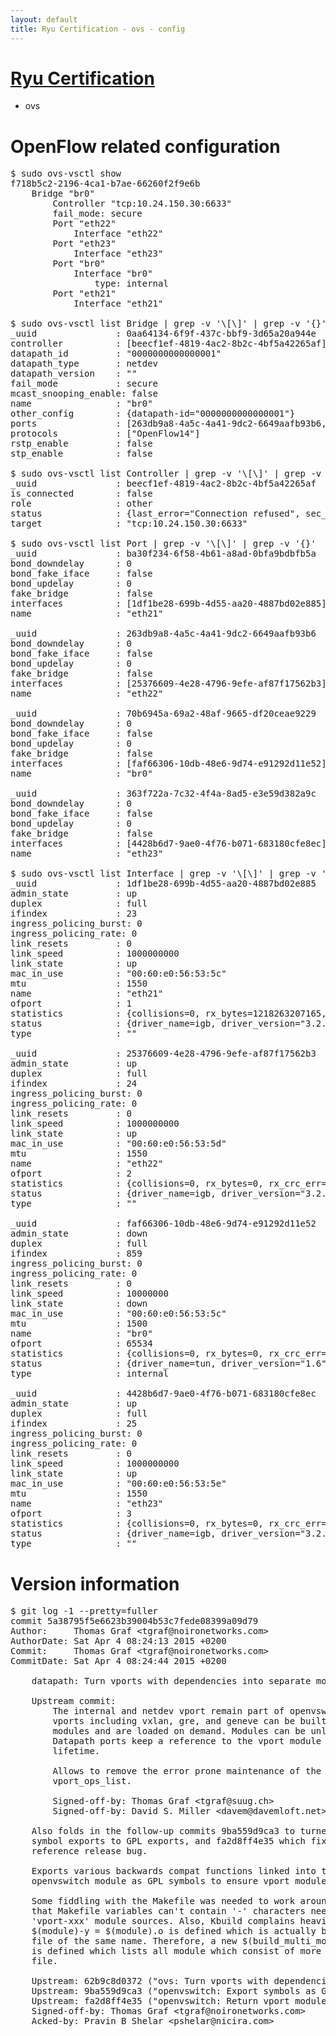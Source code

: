 ```yaml
---
layout: default
title: Ryu Certification - ovs - config
---
```

# [Ryu Certification](http://osrg.github.io/ryu/certification.html)
* ovs 

# OpenFlow related configuration
<pre>
$ sudo ovs-vsctl show
f718b5c2-2196-4ca1-b7ae-66260f2f9e6b
    Bridge "br0"
        Controller "tcp:10.24.150.30:6633"
        fail_mode: secure
        Port "eth22"
            Interface "eth22"
        Port "eth23"
            Interface "eth23"
        Port "br0"
            Interface "br0"
                type: internal
        Port "eth21"
            Interface "eth21"

$ sudo ovs-vsctl list Bridge | grep -v '\[\]' | grep -v '{}'
_uuid               : 0aa64134-6f9f-437c-bbf9-3d65a20a944e
controller          : [beecf1ef-4819-4ac2-8b2c-4bf5a42265af]
datapath_id         : "0000000000000001"
datapath_type       : netdev
datapath_version    : "<built-in>"
fail_mode           : secure
mcast_snooping_enable: false
name                : "br0"
other_config        : {datapath-id="0000000000000001"}
ports               : [263db9a8-4a5c-4a41-9dc2-6649aafb93b6, 363f722a-7c32-4f4a-8ad5-e3e59d382a9c, 70b6945a-69a2-48af-9665-df20ceae9229, ba30f234-6f58-4b61-a8ad-0bfa9bdbfb5a]
protocols           : ["OpenFlow14"]
rstp_enable         : false
stp_enable          : false

$ sudo ovs-vsctl list Controller | grep -v '\[\]' | grep -v '{}'
_uuid               : beecf1ef-4819-4ac2-8b2c-4bf5a42265af
is_connected        : false
role                : other
status              : {last_error="Connection refused", sec_since_connect="652", sec_since_disconnect="2", state=BACKOFF}
target              : "tcp:10.24.150.30:6633"

$ sudo ovs-vsctl list Port | grep -v '\[\]' | grep -v '{}'
_uuid               : ba30f234-6f58-4b61-a8ad-0bfa9bdbfb5a
bond_downdelay      : 0
bond_fake_iface     : false
bond_updelay        : 0
fake_bridge         : false
interfaces          : [1df1be28-699b-4d55-aa20-4887bd02e885]
name                : "eth21"

_uuid               : 263db9a8-4a5c-4a41-9dc2-6649aafb93b6
bond_downdelay      : 0
bond_fake_iface     : false
bond_updelay        : 0
fake_bridge         : false
interfaces          : [25376609-4e28-4796-9efe-af87f17562b3]
name                : "eth22"

_uuid               : 70b6945a-69a2-48af-9665-df20ceae9229
bond_downdelay      : 0
bond_fake_iface     : false
bond_updelay        : 0
fake_bridge         : false
interfaces          : [faf66306-10db-48e6-9d74-e91292d11e52]
name                : "br0"

_uuid               : 363f722a-7c32-4f4a-8ad5-e3e59d382a9c
bond_downdelay      : 0
bond_fake_iface     : false
bond_updelay        : 0
fake_bridge         : false
interfaces          : [4428b6d7-9ae0-4f76-b071-683180cfe8ec]
name                : "eth23"

$ sudo ovs-vsctl list Interface | grep -v '\[\]' | grep -v '{}'
_uuid               : 1df1be28-699b-4d55-aa20-4887bd02e885
admin_state         : up
duplex              : full
ifindex             : 23
ingress_policing_burst: 0
ingress_policing_rate: 0
link_resets         : 0
link_speed          : 1000000000
link_state          : up
mac_in_use          : "00:60:e0:56:53:5c"
mtu                 : 1550
name                : "eth21"
ofport              : 1
statistics          : {collisions=0, rx_bytes=1218263207165, rx_crc_err=0, rx_dropped=0, rx_errors=0, rx_frame_err=0, rx_over_err=0, rx_packets=812535456, tx_bytes=0, tx_dropped=0, tx_errors=0, tx_packets=0}
status              : {driver_name=igb, driver_version="3.2.10-k", firmware_version="2.10-9"}
type                : ""

_uuid               : 25376609-4e28-4796-9efe-af87f17562b3
admin_state         : up
duplex              : full
ifindex             : 24
ingress_policing_burst: 0
ingress_policing_rate: 0
link_resets         : 0
link_speed          : 1000000000
link_state          : up
mac_in_use          : "00:60:e0:56:53:5d"
mtu                 : 1550
name                : "eth22"
ofport              : 2
statistics          : {collisions=0, rx_bytes=0, rx_crc_err=0, rx_dropped=0, rx_errors=0, rx_frame_err=0, rx_over_err=0, rx_packets=0, tx_bytes=619690793773, tx_dropped=0, tx_errors=0, tx_packets=413285418}
status              : {driver_name=igb, driver_version="3.2.10-k", firmware_version="2.10-9"}
type                : ""

_uuid               : faf66306-10db-48e6-9d74-e91292d11e52
admin_state         : down
duplex              : full
ifindex             : 859
ingress_policing_burst: 0
ingress_policing_rate: 0
link_resets         : 0
link_speed          : 10000000
link_state          : down
mac_in_use          : "00:60:e0:56:53:5c"
mtu                 : 1500
name                : "br0"
ofport              : 65534
statistics          : {collisions=0, rx_bytes=0, rx_crc_err=0, rx_dropped=0, rx_errors=0, rx_frame_err=0, rx_over_err=0, rx_packets=0, tx_bytes=0, tx_dropped=0, tx_errors=0, tx_packets=0}
status              : {driver_name=tun, driver_version="1.6", firmware_version="N/A"}
type                : internal

_uuid               : 4428b6d7-9ae0-4f76-b071-683180cfe8ec
admin_state         : up
duplex              : full
ifindex             : 25
ingress_policing_burst: 0
ingress_policing_rate: 0
link_resets         : 0
link_speed          : 1000000000
link_state          : up
mac_in_use          : "00:60:e0:56:53:5e"
mtu                 : 1550
name                : "eth23"
ofport              : 3
statistics          : {collisions=0, rx_bytes=0, rx_crc_err=0, rx_dropped=0, rx_errors=0, rx_frame_err=0, rx_over_err=0, rx_packets=0, tx_bytes=39395503500, tx_dropped=0, tx_errors=0, tx_packets=26263669}
status              : {driver_name=igb, driver_version="3.2.10-k", firmware_version="2.10-9"}
type                : ""
</pre>

# Version information
<pre>
$ git log -1 --pretty=fuller
commit 5a38795f5e6623b39004b53c7fede08399a09d79
Author:     Thomas Graf &lt;tgraf@noironetworks.com&gt;
AuthorDate: Sat Apr 4 08:24:13 2015 +0200
Commit:     Thomas Graf &lt;tgraf@noironetworks.com&gt;
CommitDate: Sat Apr 4 08:24:44 2015 +0200

    datapath: Turn vports with dependencies into separate modules
    
    Upstream commit:
        The internal and netdev vport remain part of openvswitch.ko. Encap
        vports including vxlan, gre, and geneve can be built as separate
        modules and are loaded on demand. Modules can be unloaded after use.
        Datapath ports keep a reference to the vport module during their
        lifetime.
    
        Allows to remove the error prone maintenance of the global list
        vport_ops_list.
    
        Signed-off-by: Thomas Graf &lt;tgraf@suug.ch&gt;
        Signed-off-by: David S. Miller &lt;davem@davemloft.net&gt;
    
    Also folds in the follow-up commits 9ba559d9ca3 to turned the non-GPL
    symbol exports to GPL exports, and fa2d8ff4e35 which fixes a module
    reference release bug.
    
    Exports various backwards compat functions linked into the main
    openvswitch module as GPL symbols to ensure vport modules can use them.
    
    Some fiddling with the Makefile was needed to work around the fact
    that Makefile variables can't contain '-' characters needed to define
    'vport-xxx' module sources. Also, Kbuild complains heavily if a
    $&#40;module&#41;-y = $&#40;module&#41;.o is defined which is actually backed with a .c
    file of the same name. Therefore, a new $&#40;build_multi_modules&#41; variable
    is defined which lists all module which consist of more than one source
    file.
    
    Upstream: 62b9c8d0372 &#40;&quot;ovs: Turn vports with dependencies into separate modules&quot;&#41;
    Upstream: 9ba559d9ca3 &#40;&quot;openvswitch: Export symbols as GPL symbols.&quot;&#41;
    Upstream: fa2d8ff4e35 &#40;&quot;openvswitch: Return vport module ref before destruction&quot;&#41;
    Signed-off-by: Thomas Graf &lt;tgraf@noironetworks.com&gt;
    Acked-by: Pravin B Shelar &lt;pshelar@nicira.com&gt;
</pre>
